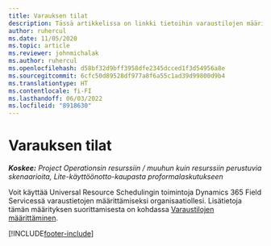 ```yaml
---
title: Varauksen tilat
description: Tässä artikkelissa on linkki tietoihin varaustilojen määrittämisestä Project Operationsissa.
author: ruhercul
ms.date: 11/05/2020
ms.topic: article
ms.reviewer: johnmichalak
ms.author: ruhercul
ms.openlocfilehash: d58bf32d9bff3958dfe2345dcced1f3d54956a8e
ms.sourcegitcommit: 6cfc50d89528df977a8f6a55c1ad39d99800d9b4
ms.translationtype: HT
ms.contentlocale: fi-FI
ms.lasthandoff: 06/03/2022
ms.locfileid: "8918630"
---
```

# <a name="booking-statuses"></a>Varauksen tilat

_**Koskee:** Project Operationsin resurssiin / muuhun kuin resurssiin perustuvia skenaarioita, Lite-käyttöönotto-kaupasta proformalaskutukseen_

Voit käyttää Universal Resource Schedulingin toimintoja Dynamics 365 Field Servicessä varaustietojen määrittämiseksi organisaatiollesi. Lisätietoja tämän määrityksen suorittamisesta on kohdassa [Varaustilojen määrittäminen](/dynamics365/field-service/set-up-booking-statuses).


[!INCLUDE[footer-include](../includes/footer-banner.md)]